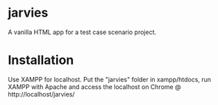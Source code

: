 # jarvies
A vanilla HTML app for a test case scenario project.
# Installation
Use XAMPP for localhost. Put the "jarvies" folder in xampp/htdocs, run XAMPP with Apache and access the localhost on Chrome @ http://localhost/jarvies/
